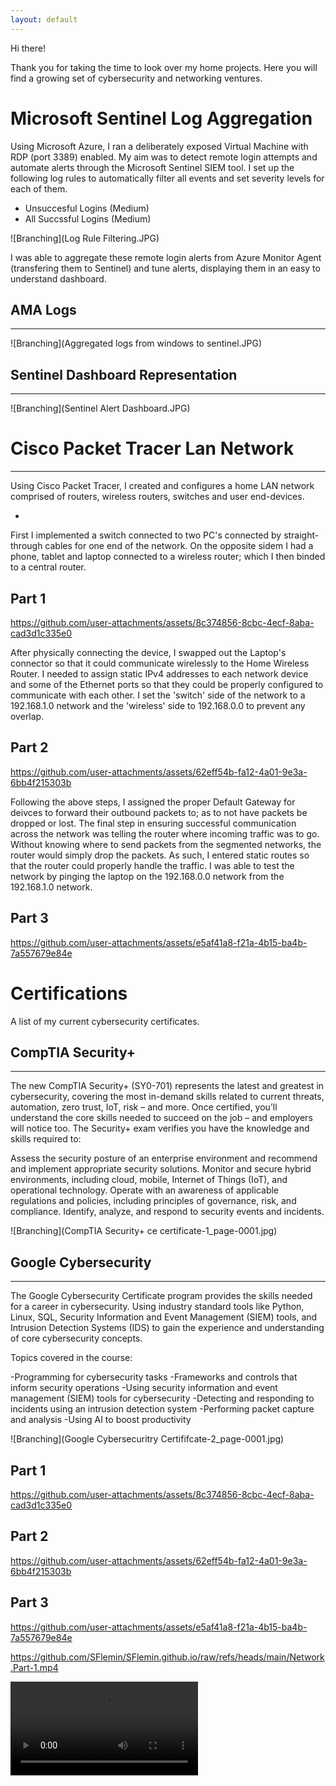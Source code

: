 ```yaml
---
layout: default
---
```



Hi there! 

Thank you for taking the time to look over my home projects. Here you will find a growing set of cybersecurity and networking ventures.



# Microsoft Sentinel Log Aggregation

Using Microsoft Azure, I ran a deliberately exposed Virtual Machine with RDP (port 3389) enabled. My aim was to detect remote login attempts and automate alerts through the Microsoft Sentinel SIEM tool. I set up the following log rules to automatically filter all events and set severity levels for each of them.

- Unsuccesful Logins (Medium)
- All Succssful Logins (Medium)

![Branching](Log Rule Filtering.JPG)


I was able to aggregate these remote login alerts from Azure Monitor Agent (transfering them to Sentinel) and tune alerts, displaying them in an easy to understand dashboard.
## AMA Logs 
* * *
![Branching](Aggregated logs from windows to sentinel.JPG)



## Sentinel Dashboard Representation
* * *
![Branching](Sentinel Alert Dashboard.JPG)

# Cisco Packet Tracer Lan Network
***

Using Cisco Packet Tracer, I created and configures a home LAN network comprised of routers, wireless routers, switches and user end-devices.

*

First I implemented a switch connected to two PC's connected by straight-through cables for one end of the network. On the opposite sidem I had a phone, tablet and laptop connected to a wireless router; which I then binded to a central router.

## Part 1

https://github.com/user-attachments/assets/8c374856-8cbc-4ecf-8aba-cad3d1c335e0

After physically connecting the device, I swapped out the Laptop's connector so that it could communicate wirelessly to the Home Wireless Router. I needed to assign static IPv4 addresses to each network device and some of the Ethernet ports so that they could be properly configured to communicate with each other. I set the 'switch' side of the network to a 192.168.1.0 network and the 'wireless' side to 192.168.0.0 to prevent any overlap.

## Part 2

https://github.com/user-attachments/assets/62eff54b-fa12-4a01-9e3a-6bb4f215303b

Following the above steps, I assigned the proper Default Gateway for deivces to forward their outbound packets to; as to not have packets be dropped or lost. The final step in ensuring successful communication across the network was telling the router where incoming traffic was to go. Without knowing where to send packets from the segmented networks, the router would simply drop the packets. As such, I entered static routes so that the router could properly handle the traffic. I was able to test the network by pinging the laptop on the 192.168.0.0 network from the 192.168.1.0 network.

## Part 3

https://github.com/user-attachments/assets/e5af41a8-f21a-4b15-ba4b-7a557679e84e

 
# Certifications
A list of my current cybersecurity certificates.
## CompTIA Security+
* * *
The new CompTIA Security+ (SY0-701) represents the latest and greatest in cybersecurity, covering the most in-demand skills related to current threats, automation, zero trust, IoT, risk – and more. Once certified, you’ll understand the core skills needed to succeed on the job – and employers will notice too. The Security+ exam verifies you have the knowledge and skills required to:

   Assess the security posture of an enterprise environment and recommend and implement appropriate security solutions.
   Monitor and secure hybrid environments, including cloud, mobile, Internet of Things (IoT), and operational technology.
   Operate with an awareness of applicable regulations and policies, including principles of governance, risk, and compliance.
   Identify, analyze, and respond to security events and incidents. 

![Branching](CompTIA Security+ ce certificate-1_page-0001.jpg)

## Google Cybersecurity
* * *
The Google Cybersecurity Certificate program provides the skills needed for a career in cybersecurity. Using industry standard tools like Python, Linux, SQL, Security Information and Event Management (SIEM) tools, and Intrusion Detection Systems (IDS) to gain the experience and understanding of core cybersecurity concepts.

Topics covered in the course:

   -Programming for cybersecurity tasks
   -Frameworks and controls that inform security operations
   -Using security information and event management (SIEM) tools for cybersecurity
   -Detecting and responding to incidents using an intrusion detection system
   -Performing packet capture and analysis
   -Using AI to boost productivity


![Branching](Google Cybersecuritry Certififcate-2_page-0001.jpg)

## Part 1

https://github.com/user-attachments/assets/8c374856-8cbc-4ecf-8aba-cad3d1c335e0

## Part 2

https://github.com/user-attachments/assets/62eff54b-fa12-4a01-9e3a-6bb4f215303b

## Part 3

https://github.com/user-attachments/assets/e5af41a8-f21a-4b15-ba4b-7a557679e84e

https://github.com/SFlemin/SFlemin.github.io/raw/refs/heads/main/Network.Part-1.mp4

<video src="Network Part-1.mp4">

<video width="320" height="240" controls loop=="" muted= "" autoplay="">
 <source src="https://github.com/SFlemin/SFlemin.github.io/raw/refs/heads/main/Network.Part-1.mp4">
</video>
